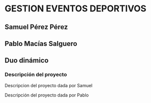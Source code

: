 # GESTION EVENTOS DEPORTIVOS

## Samuel Pérez Pérez
## Pablo Macías Salguero

## Duo dinámico

### **Descripción del proyecto**

Descripcion del proyecto dada por Samuel

Descripción del proyecto dada por Pablo

